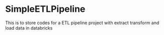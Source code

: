 # SimpleETLPipeline
This is to store codes for a ETL pipeline project with extract transform and load data in databricks
